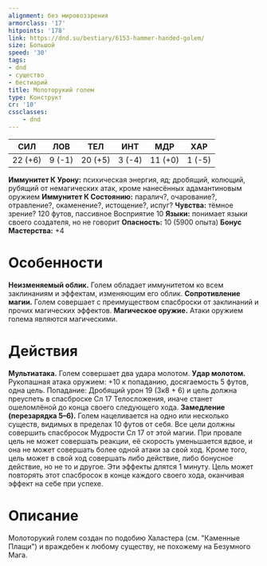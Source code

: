 ```yaml
---
alignment: без мировоззрения
armorclass: '17'
hitpoints: '178'
link: https://dnd.su/bestiary/6153-hammer-handed-golem/
size: Большой
speed: '30'
tags:
- dnd
- существо
- бестиарий
title: Молоторукий голем
type: Конструкт
cr: '10'
cssclasses:
    - dnd
---
```



| СИЛ | ЛОВ | ТЕЛ | ИНТ | МДР | ХАР |
|---|---|---|---|---|---|
| 22 (+6) | 9 (-1) | 20 (+5) | 3 (-4) | 11 (+0) | 1 (-5) |
**Иммунитет К Урону:** психическая энергия, яд; дробящий, колющий, рубящий от немагических атак, кроме нанесённых адамантиновым оружием
**Иммунитет К Состоянию:** паралич?, очарование?, отравление?, окаменение?, истощение?, испуг?
**Чувства:** тёмное зрение? 120 футов, пассивное Восприятие 10
**Языки:** понимает языки своего создателя, но не говорит
**Опасность:** 10 (5900 опыта)
**Бонус Мастерства:** +4


# Особенности
**Неизменяемый облик.** Голем обладает иммунитетом ко всем заклинаниям и эффектам, изменяющим его облик.
**Сопротивление магии.** Голем совершает с преимуществом спасброски от заклинаний и прочих магических эффектов.
**Магическое оружие.** Атаки оружием голема являются магическими.


# Действия
**Мультиатака.** Голем совершает два удара молотом.
**Удар молотом.** Рукопашная атака оружием: +10 к попаданию, досягаемость 5 футов, одна цель. Попадание: Дробящий урон 19 (3к8 + 6) и цель должна преуспеть в спасброске Сл 17 Телосложения, иначе станет ошеломлёной до конца своего следующего хода.
**Замедление (перезарядка 5–6).** Голем нацеливается на одно или несколько существ, видимых в пределах 10 футов от себя. Все цели должны совершить спасбросок Мудрости Сл 17 от этой магии. При провале цель не может совершать реакции, её скорость уменьшается вдвое, и она не может совершать более одной атаки за свой ход. Кроме того, цель может в свой ход совершать либо действие, либо бонусное действие, но не то и другое. Эти эффекты длятся 1 минуту. Цель может повторять этот спасбросок в конце каждого своего хода, оканчивая эффект на себе при успехе.


# Описание
Молоторукий голем создан по подобию Халастера (см. "Каменные Плащи") и враждебен к любому существу, не похожему на Безумного Мага.